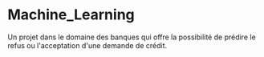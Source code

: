 # Machine_Learning
Un projet dans le domaine des banques qui offre la possibilité de prédire le refus ou l'acceptation d'une demande de crédit.
